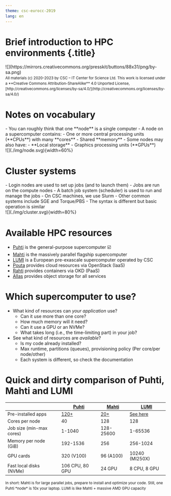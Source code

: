 ```yaml
---
theme: csc-eurocc-2019
lang: en
---
```


# Brief introduction to HPC environments {.title}

<div class="column">
![](https://mirrors.creativecommons.org/presskit/buttons/88x31/png/by-sa.png)
</div>
<div class="column">
<small>
All materials (c) 2020-2023 by CSC – IT Center for Science Ltd.
This work is licensed under a **Creative Commons Attribution-ShareAlike** 4.0
Unported License, [http://creativecommons.org/licenses/by-sa/4.0/](http://creativecommons.org/licenses/by-sa/4.0/)
</small>
</div>

# Notes on vocabulary

<div class="column">
- You can roughly think that one **node** is a single computer
- A node on a supercomputer contains:
  - One or more central processing units (**CPUs**) with many **cores**
  - Shared **memory**
- Some nodes may also have:
  - **Local storage**
  - Graphics processing units (**GPUs**)

</div>
<div class="column">
![](./img/node.svg){width=60%} 
</div>

# Cluster systems

<div class="column">
- Login nodes are used to set up jobs (and to launch them)
- Jobs are run on the compute nodes
- A batch job system (scheduler) is used to run and manage the jobs
  - On CSC machines, we use Slurm
  - Other common systems include SGE and Torque/PBS
  - The syntax is different but basic operation is similar
</div>
<div class="column">
![](./img/cluster.svg){width=80%} 
</div>

# Available HPC resources

- [Puhti](https://docs.csc.fi/computing/systems-puhti/) is the general-purpose supercomputer ☑️
- [Mahti](https://docs.csc.fi/computing/systems-mahti/) is the massively parallel flagship supercomputer
- [LUMI](https://docs.lumi-supercomputer.eu/hardware/) is a European pre-exascale supercomputer operated by CSC
- [Pouta](https://docs.csc.fi/cloud/pouta/pouta-what-is/) provides cloud resources via OpenStack (IaaS)
- [Rahti](https://docs.csc.fi/cloud/rahti/rahti-what-is/) provides containers via OKD (PaaS)
- [Allas](https://docs.csc.fi/data/Allas/) provides object storage for all services

# Which supercomputer to use? 

- What kind of resources can _your application_ use?
  - Can it use more than one core?
  - How much memory will it need?
  - Can it use a GPU or an NVMe?
  - What takes long (i.e., the time-limiting part) in your job?
- See what kind of resources are _available_?
  - Is my code already installed?
  - Max runtime, partitions (queues), provisioning policy (Per core/per node/other)
  - Each system is different, so check the documentation

# Quick and dirty comparison of Puhti, Mahti and LUMI

|                             | [Puhti](https://docs.csc.fi/computing/systems-puhti/)  | [Mahti](https://docs.csc.fi/computing/systems-mahti/)    | [LUMI](https://docs.lumi-supercomputer.eu/hardware/) |
| ----------------------------------- |------- | ----     | ---- |
| Pre-installed apps | [120+](https://docs.csc.fi/apps/by_system/#puhti) | [20+](https://docs.csc.fi/apps/by_system/#mahti) | [See here](https://docs.lumi-supercomputer.eu/software/)
| Cores per node              | 40     | 128       | 128
| Job size (min-max cores)    | 1-1040 | 128-25600 | 1-65536
| Memory per node (GiB)       | 192-1536 | 256     | 256-1024
| GPU cards          | 320 (V100) | 96 (A100) | 10240 (MI250X)
| Fast local disks (NVMe) | 106 CPU, 80 GPU   | 24 GPU  | 8 CPU, 8 GPU

<small>
In short: Mahti is for large parallel jobs, prepare to install and optimize your code. Still, one Puhti *node* is 10x your laptop. LUMI is like Mahti + massive AMD GPU capacity
</small>
